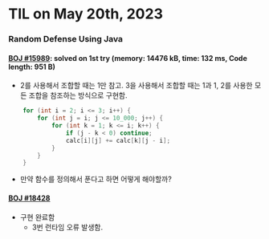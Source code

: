 # **TIL on May 20th, 2023**

### Random Defense Using Java
#### [BOJ #15989](../../../Problem%20Solving/boj/random%20defense/15989-05-19-2023.java): solved on 1st try (memory: 14476 kB, time: 132 ms, Code length: 951 B)
* 2를 사용해서 조합할 때는 1만 참고. 3을 사용해서 조합할 때는 1과 1, 2를 사용한 모든 조합을 참조하는 방식으로 구현함.
```java
    for (int i = 2; i <= 3; i++) {
        for (int j = i; j <= 10_000; j++) {
            for (int k = 1; k <= i; k++) {
                if (j - k < 0) continue;
                calc[i][j] += calc[k][j - i];
            }
        }
    }
```

* 만약 함수를 정의해서 푼다고 하면 어떻게 해야할까?


#### [BOJ #18428](../../../Problem%20Solving/boj/random%20defense/18428-05-19-2023.java)
* 구현 완료함
  - 3번 런타임 오류 발생함.